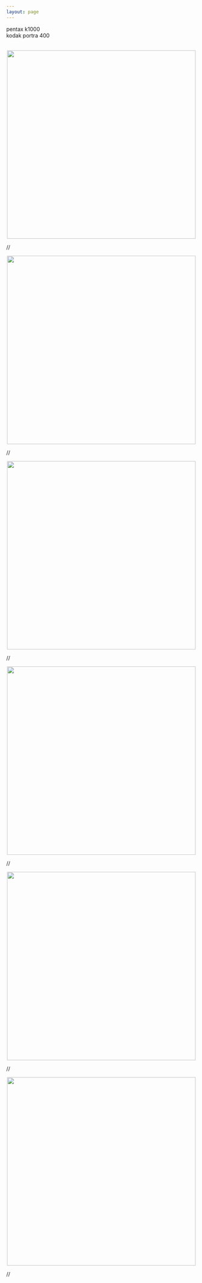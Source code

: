 ```yaml
---
layout: page
---
```


pentax k1000  
kodak portra 400

<br>

<center>
<a><img
src="https://raw.githubusercontent.com/aymenhafeez/aymenhafeez.github.io/master/images/wales/wales_1.png" width="500"></a>
</center>

//

<center>
<a><img
src="https://raw.githubusercontent.com/aymenhafeez/aymenhafeez.github.io/master/images/wales/wales_2.png" width="500"></a>
</center>

//

<center>
<a><img
src="https://raw.githubusercontent.com/aymenhafeez/aymenhafeez.github.io/master/images/wales/wales_3.png" width="500"></a>
</center>

//

<center>
<a><img
src="https://raw.githubusercontent.com/aymenhafeez/aymenhafeez.github.io/master/images/wales/wales_4.png" width="500"></a>
</center>

//

<center>
<a><img
src="https://raw.githubusercontent.com/aymenhafeez/aymenhafeez.github.io/master/images/wales/wales_5.png" width="500"></a>
</center>

//

<center>
<a><img
src="https://raw.githubusercontent.com/aymenhafeez/aymenhafeez.github.io/master/images/wales/wales_6.png" width="500"></a>
</center>

//

